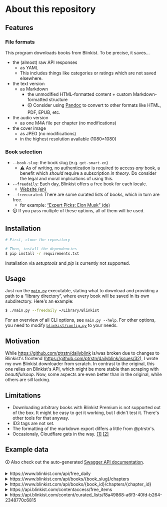 # About this repository

## Features
### File formats
This program downloads books from Blinkist.
To be precise, it saves…
- the (almost) raw API responses
  - as YAML
  - This includes things like categories or ratings which are not saved elsewhere.
- the text version
  - as Markdown
    - the unmodified HTML-formatted content + custom Markdown-formatted structure
    - 🛈 Consider using [Pandoc](https://pandoc.org/) to convert to other formats like HTML, PDF, EPUB, etc.
- the audio version
  - as one M4A file per chapter (no modifications)
- the cover image
  - as JPEG (no modifications)
  - in the highest resolution available (1080×1080)

### Book selection
- `--book-slug`: the book slug (e.g. `get-smart-en`)
  - ⚠️ As of writing, no authentication is required to access _any_ book, a benefit which _should_ require a subscription _in theory_. Do consider the legal and moral implications of using this.
- `--freedaily`: Each day, Blinkist offers a free book for each locale.
  - [Website (en)](https://www.blinkist.com/en/content/daily)
- `--freecurated`: There are some curated lists of books, which in turn are free.
  - for example: [“Expert Picks: Elon Musk” (de)](https://www.blinkist.com/de/content/collections/expert-picks-elon-musk)
- 🛈 If you pass multiple of these options, all of them will be used.

## Installation

```bash
# First, clone the repository

# Then, install the dependencies
$ pip install -r requirements.txt
```

Installation via _setuptools_ and _pip_ is currently not supported.

## Usage
Just run the [`main.py`](main.py) executable, stating what to download and providing a path to a “library directory”, where every book will be saved in its own subdirectory.
Here's an example:
```bash
$ ./main.py --freedaily ~/Library/Blinkist
```
For an overview of all CLI options, see `main.py --help`.
For other options, you need to modify [`blinkist/config.py`](blinkist/config.py) to your needs.


## Motivation
While https://github.com/ptrstn/dailyblink is/was broken due to changes to Blinkist's frontend (https://github.com/ptrstn/dailyblink/issues/32),
I wrote my own Blinkist downloader from scratch.
In contrast to the original, this one relies on Blinkist's API, which might be more stable than scraping with *beautifulsoup*.
Now, some aspects are even better than in the original, while others are sill lacking.

## Limitations
- Downloading arbitrary books with Blinkist Premium is not supported out of the box. It might be easy to get it working, but I didn't test it. There's other tools for that anyway.
- ID3 tags are not set.
- The formatting of the markdown export differs a little from @ptrstn's.
- Occasionaly, Cloudflare gets in the way.
[[1]](https://github.com/ptrstn/dailyblink/issues/32#issuecomment-1155508522)
[[2]](https://github.com/NicoWeio/blinkist/issues/1)

## Example data
🛈 Also check out the auto-generated [Swagger API documentation](https://nicoweio.github.io/blinkist/).

<details>
<summary>
    https://www.blinkist.com/api/free_daily
</summary>

```json
{
    "book": {
        "id": "628223936cee0700089119c9",
        "kind": "book",
        "slug": "the-4-stages-of-psychological-safety-en",
        "title": "The 4 Stages of Psychological Safety",
        "subtitle": "Defining the Path to Inclusion and Innovation",
        "subtitleHtmlSafe": "Defining the Path to Inclusion and Innovation",
        "aboutTheBook": "<p><em>The 4 Stages of Psychological Safety </em>(2020) is a practical handbook for creating and maintaining psychological safety in the workplace. In order for employees to take risks, ask questions, challenge the status quo, and make mistakes –&nbsp;all while learning and growing –&nbsp;they have to feel included and safe. This book shows how leaders can reduce social friction while encouraging collaboration and innovation.</p>",
        "buyOnAmazonUrl": "/en/books/the-4-stages-of-psychological-safety-en/purchase",
        "author": "Timothy R. Clark",
        "truncatedAuthor": "Timothy R. Clark",
        "sourceAuthor": "Timothy R. Clark",
        "url": "/en/books/the-4-stages-of-psychological-safety-en",
        "browseUrl": "/en/nc/browse/books/the-4-stages-of-psychological-safety-en",
        "previewUrl": "/en/books/the-4-stages-of-psychological-safety-en",
        "readingDuration": 9,
        "minutesToRead": 9,
        "isAudio": true,
        "readCount": null,
        "image": {
            "default": {
                "src": "https://images.blinkist.io/images/books/628223936cee0700089119c9/1_1/470.jpg",
                "srcset": {
                    "2x": "https://images.blinkist.io/images/books/628223936cee0700089119c9/1_1/640.jpg"
                }
            },
            "sources": [
                {
                    "media": "xs",
                    "src": "https://images.blinkist.io/images/books/628223936cee0700089119c9/1_1/470.jpg",
                    "srcset": {
                        "2x": "https://images.blinkist.io/images/books/628223936cee0700089119c9/1_1/640.jpg"
                    }
                },
                {
                    "media": "s",
                    "src": "https://images.blinkist.io/images/books/628223936cee0700089119c9/1_1/640.jpg",
                    "srcset": {
                        "2x": "https://images.blinkist.io/images/books/628223936cee0700089119c9/1_1/1080.jpg"
                    }
                },
                {
                    "media": "m",
                    "src": "https://images.blinkist.io/images/books/628223936cee0700089119c9/1_1/250.jpg",
                    "srcset": {
                        "2x": "https://images.blinkist.io/images/books/628223936cee0700089119c9/1_1/470.jpg"
                    }
                }
            ]
        },
        "audioUrl": "https://hls.blinkist.io/bibs/628223936cee0700089119c9/628223936cee0700089119cb-T1652696046.m4a?Expires=1654617121&Signature=VuyioBHQEDE~ExCpKbib9rBYzjtxsls3EQo6ZCLN0fY~GaFiU9Cb1pV5Xzo1-4Xdef8IlRMWHXZdLFtAOpmmWqcnC2z8ySekv8wFrSmZcPxbQGdi-AstNtVMzTRQVKniy6Kx3Xc2lCswJdnwP0j3okC4Z~ijkcEn91EqTHZhtpEwkBjPEg2hX433tKnc1yFHU4DQpcbe6977fuaCyKZZjXRL4jYXRhRXgvMcqLs8ST3cS49lfzuqfG1kSJxBo7PJ~mvT9HsrSH91aEHW2XBtgfoiwrNVdxQBm9gGSHNoVun0kJa8DABagDRMdFHkr0~pF7XPfrNJGGO6DhIUVNdCmw__&Key-Pair-Id=APKAJXJM6BB7FFZXUB4A",
        "chaptersLength": 5,
        "hasAudio": true,
        "language": "en",
        "freeDaily": null,
        "category": {
            "title": "Management & Leadership",
            "sprite": "management-and-leadership",
            "slug": "management-and-leadership-en"
        },
        "averageRating": 4.2,
        "categories": [
            {
                "id": "54788e1066333100094b0000",
                "url": "/en/nc/categories/management-and-leadership-en",
                "sprite": "management-and-leadership",
                "slug": "management-and-leadership-en",
                "title": "Management & Leadership",
                "subtitle": "Every great leader has unique secrets to success, but what’s one they all agree on? Books! Read up, step up, and shine."
            },
            {
                "id": "5b868435b238e1000726ccba",
                "url": "/en/nc/categories/career-and-success-en",
                "sprite": "career-and-success",
                "slug": "career-and-success-en",
                "title": "Career & Success",
                "subtitle": "With these titles, climbing the job ladder will be as easy as 1-2-3."
            }
        ]
    },
    "endTimestamp": 1654639199
}
```
</details>

<details>
<summary>
    https://www.blinkist.com/api/books/{book_slug}/chapters
</summary>

```json
{
   "book":{…},
   "chapters":[
      {
         "id":"628223936cee0700089119ca",
         "order_no":0,
         "action_title":"What’s in it for me? Learn how to encourage innovation through inclusion in your team or organization."
      },
      {
         "id":"628223936cee0700089119cb",
         "order_no":1,
         "action_title":"To create inclusion safety, make sure team members feel unconditionally included from the very beginning."
      },
      {
         "id":"628223936cee0700089119cc",
         "order_no":2,
         "action_title":"To provide learner safety, create an environment where failure isn’t just accepted – it’s rewarded."
      },
      {
         "id":"628223936cee0700089119cd",
         "order_no":3,
         "action_title":"To provide contributor safety, get to know your team, limit your tell-to-ask ratio, and help colleagues think beyond their roles."
      },
      {
         "id":"628223936cee0700089119ce",
         "order_no":4,
         "action_title":"Democratize innovation by fostering challenger safety."
      },
      {
         "id":"628223936cee0700089119cf",
         "order_no":5,
         "action_title":"Final summary"
      }
   ],
   "current_chapter_id":"None"
}
```
</details>

<details>
<summary>
    https://www.blinkist.com/api/books/{book_id}/chapters/{chapter_id}
</summary>

```json
{
   "id":"628223936cee0700089119ca",
   "order_no":0,
   "action_title":"What’s in it for me? Learn how to encourage innovation through inclusion in your team or organization.",
   "text":"<p>Congrats! You’re in the luxurious position of choosing between two teams you could work with. Let’s go ahead and meet them.</p>\\n<p>\\n </p>\\n<p>This is the first team’s office. Notice that? The air is stiff. [shortened as to not violate their copyright]</p>",
   "audio_url":"https://hls.blinkist.io/bibs/628223936cee0700089119c9/628223936cee0700089119ca-T1652696046.m4a",
   "signed_audio_url":"https://hls.blinkist.io/bibs/628223936cee0700089119c9/628223936cee0700089119ca-T1652696046.m4a?Expires=1654621635&Signature=PFcksN0ISh~J6YjzWQKsJYaQUbmW0Cl~ct4qtiIsfDPxrXjyYxorafH~TdCP4bYsjSuuOeDp1BCEkLtO0HWm3EsLc1T5Cv7LRIS7yuuHpR6GK~72DjKDQBPGWx4JZsWv0Au1VegwfYHEU4sFaz9VvahcJg5u3~FufSEhgygTC3SOGpgfsRTIAOfkvXPhet-d~8u0KAHZudHHkBEVl1w804abVfW-30uvxyuSBBViTkI7r74RyJt~ui42mMO8s314vz6wdMNSgLmF-blKDwU0xXTnskIdSOHI~PS6TT4PEQS~pf1KfsUDLrhr8P61TzUHkCZtricCD1udzRLjYLpEzA__&Key-Pair-Id=APKAJXJM6BB7FFZXUB4A"
}
```
</details>

<details>
<summary>
    https://api.blinkist.com/contentaccess/free_items
</summary>

```json
{
  "items": [
    {
      "item_type": "curated_list",
      "item_id": "f8a49868-a6f3-40fd-b264-2348770c6815"
    },
    {
      "item_type": "book",
      "item_id": "52bec76a3933330008000000"
    },
    {
      "item_type": "episode",
      "item_id": "1055"
    },
    …
  ]
}
```
</details>


<details>
<summary>
    https://api.blinkist.com/content/curated_lists/f8a49868-a6f3-40fd-b264-2348770c6815
</summary>

```json
{
  "curated_list": {
    "id": "1495",
    "position": -1,
    "uuid": "f8a49868-a6f3-40fd-b264-2348770c6815",
    "slug": "how-to-lead-a-team-you-didn-t-hire",
    "title": "How To Lead A Team You Didn't Hire",
    "description": "The Great Resignation has caused many leaders to pursue new roles, often taking charge of pre-existing departments and teams. Starting a new position can be its own steep learning curve, but the margin for error is even smaller when you are managing a team you didn’t hire. How do you earn this team’s respect and make accurate assessments of its current challenges without the context of someone who built it from the ground up? The following two Blinks and two Shortcasts investigate what it means to be a great leader under these circumstances.",
    "short_description": "Four free Blinks and Shortcasts full of tips on how to be a great leader. ",
    "curator_name": "Sally Page",
    "curator_id": "blinkist",
    "etag": 1658845113,
    "language": "en",
    "discoverable": false,
    "published_at": "2022-07-26T14:18:33.000Z",
    "deleted_at": null,
    "kind": "collection",
    "styling": {
      "main_color": null,
      "accent_color": null,
      "text_color": null,
      "text_on_accent_color": null
    },
    "content_items": [
      {
        "id": "14380",
        "position": 1,
        "content_item_type": "book",
        "content_item_id": "52bec76a3933330008000000",
        "description": ""
      },
      {
        "id": "14381",
        "position": 2,
        "content_item_type": "book",
        "content_item_id": "52f1195c35653600110b0000",
        "description": ""
      },
      {
        "id": "14382",
        "position": 3,
        "content_item_type": "episode",
        "content_item_id": "1055",
        "description": ""
      },
      {
        "id": "14383",
        "position": 4,
        "content_item_type": "episode",
        "content_item_id": "1000",
        "description": ""
      }
    ]
  }
}
```
</details>


<!--
<details>
<summary>
    URL
</summary>

```json
DATA
```
</details>
-->

<!-- `https://www.blinkist.com/api/mickey_mouse/setup?…` -->
